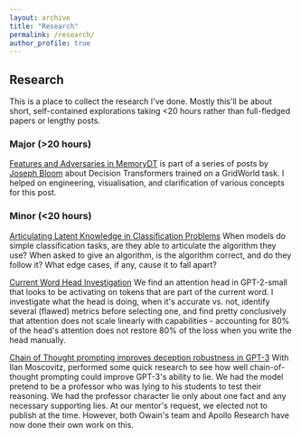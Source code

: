 ```yaml
---
layout: archive
title: "Research"
permalink: /research/
author_profile: true
---
```


## Research

This is a place to collect the research I've done. Mostly this'll be about short, self-contained explorations taking <20 hours rather than full-fledged papers or lengthy posts.

### Major (>20 hours)

[Features and Adversaries in MemoryDT](https://www.lesswrong.com/posts/yuQJsRswS4hKv3tsL/features-and-adversaries-in-memorydt) is part of a series of posts by [Joseph Bloom](https://www.lesswrong.com/users/joseph-bloom?from=post_header) about Decision Transformers trained on a GridWorld task. I helped on engineering, visualisation, and clarification of various concepts for this post.

### Minor (<20 hours)

[Articulating Latent Knowledge in Classification Problems](https://colab.research.google.com/drive/1nbN8g7s6oK7feeCi3EA8V13IZIgXPeOo?usp=sharing) When models do simple classification tasks, are they able to articulate the algorithm they use? When asked to give an algorithm, is the algorithm correct, and do they follow it? What edge cases, if any, cause it to fall apart?

[Current Word Head Investigation](https://colab.research.google.com/drive/1nbN8g7s6oK7feeCi3EA8V13IZIgXPeOo?usp=sharing) We find an attention head in GPT-2-small that looks to be activating on tokens that are part of the current word. I investigate what the head is doing, when it's accurate vs. not, identify several (flawed) metrics before selecting one, and find pretty conclusively that attention does not scale linearly with capabilities - accounting for 80% of the head's attention does not restore 80% of the loss when you write the head manually.

[Chain of Thought prompting improves deception robustness in GPT-3](https://docs.google.com/document/d/1t4tiH9Hf9U_qhf6n-Pp9mgtwHhFs4pqFS3lrOlhE5-o) With Ilan Moscovitz, performed some quick research to see how well chain-of-thought prompting could improve GPT-3's ability to lie. We had the model pretend to be a professor who was lying to his students to test their reasoning. We had the professor character lie only about one fact and any necessary supporting lies. At our mentor's request, we elected not to publish at the time. However, both Owain's team and Apollo Research have now done their own work on this.
